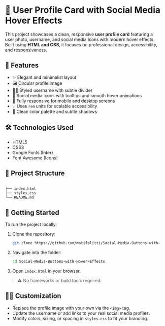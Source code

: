 # 👤 User Profile Card with Social Media Hover Effects

This project showcases a clean, responsive **user profile card** featuring a user photo, username, and social media icons with modern hover effects. Built using **HTML and CSS**, it focuses on professional design, accessibility, and responsiveness.

## 🌟 Features

- ✨ Elegant and minimalist layout
- 🖼️ Circular profile image
- 🧑‍💼 Styled username with subtle divider
- 🔗 Social media icons with tooltips and smooth hover animations
- 📱 Fully responsive for mobile and desktop screens
- 💡 Uses `rem` units for scalable accessibility
- 🎨 Clean color palette and subtle shadows

## 🛠️ Technologies Used

- HTML5
- CSS3
- Google Fonts (Inter)
- Font Awesome (Icons)

## 📂 Project Structure

```

├── index.html
├── styles.css
└── README.md

```

## 🚀 Getting Started

To run the project locally:

1. Clone the repository:

   ```bash
   git clone https://github.com/matifelitti/Social-Media-Buttons-with-Hover-Effects.git
   ```


2. Navigate into the folder:

   ```bash
   cd Social-Media-Buttons-with-Hover-Effects
   ```

3. Open `index.html` in your browser.

> ⚠️ No frameworks or build tools required.

## 🧑‍🎨 Customization

* Replace the profile image with your own via the `<img>` tag.
* Update the username or add links to your real social media profiles.
* Modify colors, sizing, or spacing in `styles.css` to fit your branding.

